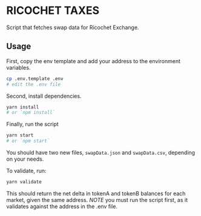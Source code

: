 # RICOCHET TAXES

Script that fetches swap data for Ricochet Exchange.

## Usage

First, copy the env template and add your address to the environment variables.

```bash
cp .env.template .env
# edit the .env file
```

Second, install dependencies.

```bash
yarn install
# or `npm install`
```

Finally, run the script

```bash
yarn start
# or `npm start`
```

You should have two new files, `swapData.json` and `swapData.csv`, depending
on your needs.

To validate, run:

```bash
yarn validate
```

This should return the net delta in tokenA and tokenB balances for each market,
given the same address. _NOTE_ you must run the script first, as it validates
against the address in the .env file.
